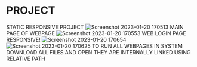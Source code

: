 # PROJECT
STATIC RESPONSIVE PROJECT 
![Screenshot 2023-01-20 170513](https://user-images.githubusercontent.com/121388038/213693204-538e5fef-65fc-428b-b182-889a3d47fc87.png)
MAIN PAGE OF WEBPAGE 
![Screenshot 2023-01-20 170553](https://user-images.githubusercontent.com/121388038/213687660-be02b462-e298-4249-b229-8554662f27c2.png)
WEB LOGIN PAGE RESPONSIVE!
![Screenshot 2023-01-20 170654](https://user-images.githubusercontent.com/121388038/213687814-5b749d3d-2f1e-4b23-82ab-62781c8960ae.png)
![Screenshot 2023-01-20 170625](https://user-images.githubusercontent.com/121388038/213687833-5e07468a-97d3-4623-820f-62d9ebe1cddd.png)
TO RUN ALL WEBPAGES IN SYSTEM DOWNLOAD ALL FILES AND OPEN THEY ARE INTERNALLY LINKED USING RELATIVE PATH
